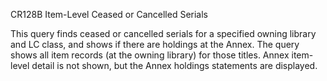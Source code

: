 CR128B
Item-Level Ceased or Cancelled Serials

This query finds ceased or cancelled serials for a specified owning library and LC class, and shows if there are holdings at the Annex. The query shows all item records (at the owning library) for those titles. Annex item-level detail is not shown, but the Annex holdings statements are displayed.
